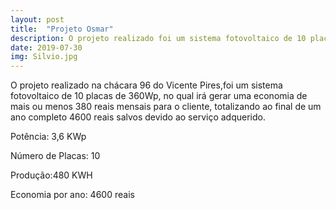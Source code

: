 ```yaml
---
layout: post
title:  "Projeto Osmar"
description: O projeto realizado foi um sistema fotovoltaico de 10 placas no  [...]
date: 2019-07-30
img: Silvio.jpg
---
```


O projeto realizado na chácara 96 do Vicente Pires,foi um sistema fotovoltaico de 10 placas de 360Wp, no qual irá gerar uma economia de mais ou menos 380 reais mensais para o cliente, totalizando ao final de um ano completo 4600 reais salvos devido ao serviço adquerido. 

Potência: 3,6 KWp

Número de Placas: 10

Produção:480 KWH

Economia por ano: 4600 reais

